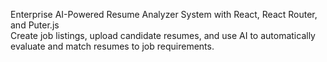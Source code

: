 Enterprise AI-Powered Resume Analyzer System with React, React Router, and Puter.js
<br>
Create job listings, upload candidate resumes, and use AI to automatically evaluate and match resumes to job requirements.
<br>

